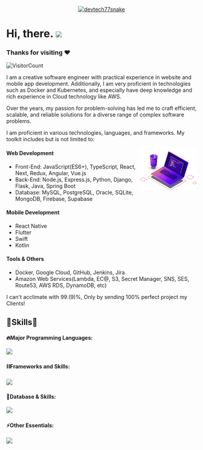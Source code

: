 <p align="center">
  <a href="#"><img src="https://readme-typing-svg.herokuapp.com?font=Architects+Daughter&size=30&duration=3000&pause=800&color=1BCDFF&center=true&vCenter=true&random=false&width=600&height=60&lines=Welcome+to+my+Github+Profile!;Senior+Web+Developer;Android+%26+iOS+App+Developer;Especially+Backend+Development" alt="devtech77snake" /></a>
</p>

<!-- Short Introduction -->

<h1 align = "left">
  Hi, there. <img src="https://github.com/devtech77snake/devtech77snake/blob/main/wave.gif" width="30" />

   ### Thanks for visiting :heart:
  ![VisitorCount](https://profile-counter.glitch.me/devtech77snake/count.svg)
  &emsp;
  
</h1>

<p>I am a creative software engineer with practical experience in website and mobile app development. Additionally, I am very proficient in technologies such as Docker and Kubernetes, and especially have deep knowledge and rich experience in Cloud technology like AWS.</p>
<p>Over the years, my passion for problem-solving has led me to craft efficient, scalable, and reliable solutions for a diverse range of complex software problems.</p>
<p>I am proficient in various technologies, languages, and frameworks. My toolkit includes but is not limited to:</p>

<p><img align="right" width="30%" src="computer-illustration.png" alt="devtech77snake" /></p>

#### Web Development

-   Front-End: JavaScript(ES6+), TypeScript, React, Next, Redux, Angular, Vue.js
-   Back-End: Node.js, Express.js, Python, Django, Flask, Java, Spring Boot
-   Database: MySQL, PostgreSQL, Oracle, SQLite, MongoDB, Firebase, Supabase

#### Mobile Development

-   React Native
-   Flutter
-   Swift
-   Kotlin

#### Tools & Others

-   Docker, Google Cloud, GitHub, Jenkins, Jira
-   Amazon Web Services(Lambda, EC@, S3, Secret Manager, SNS, SES, Route53, AWS RDS, DynamoDB, etc)

<p>I can't acclimate with 99.(9)%, Only by sending 100% perfect project my Clients!</p>
<p></p>

<!-- Skills Section -->
<h2 align="left">🚀Skills🚀</h2>

<div>

#### 🔥Major Programming Languages:

  <div align="left">
    <img src="https://skillicons.dev/icons?i=html,css,js,ts,threejs,php,java,py,go,solidity,swift,kotlin" />
  </div>

#### ⛓️Frameworks and Skills:

  <div align="left">      
    <img src="https://skillicons.dev/icons?i=bootstrap,tailwind,react,redux,nextjs,vue,nuxtjs,angular,nodejs,express,django,flask,laravel,flutter,spring,figma,webflow,wordpress,pytorch,tensorflow" />
  </div>
  
#### 🧵Database & Skills:

  <div align="left">      
    <img src="https://skillicons.dev/icons?i=mysql,postgres,sqlite,mongodb,graphql,firebase,supabase,redis,postman" />
  </div>

#### ⚡️Other Essentials:

  <div align="left">      
    <img src="https://skillicons.dev/icons?i=git,gitlab,github,powershell,linux,docker,kubernetes,nginx,heroku,netlify,vercel,cloudflare,aws,gcp,ai,bots" />
  </div>
</div>

